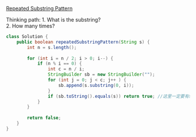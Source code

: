 [Repeated Substring Pattern](https://leetcode.com/problems/repeated-substring-pattern/description/) <br>

Thinking path: 1. What is the substring? <br>
               2. How many times?

```java
class Solution {
    public boolean repeatedSubstringPattern(String s) { 
        int n = s.length();
        
        for (int i = n / 2; i > 0; i--) {
            if (n % i == 0) {
                int c = n / i;
                StringBuilder sb = new StringBuilder("");
                for (int j = 0; j < c; j++ ) {
                    sb.append(s.substring(0, i));
                }
                if (sb.toString().equals(s)) return true; //这里一定要有sb.toString(), stringbuilder append返回值是object
            }
        }
        
        return false;
    }
}
```
